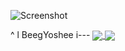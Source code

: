 
![Screenshot](https://user-images.githubusercontent.com/66012427/111524767-82276a80-8765-11eb-84cd-b2137944b619.png)


^
l   BeegYoshee
i---
<a href="https://github.com/BeegYoshee/BeegYoshee">
  <img align="center" src="https://github-readme-stats.vercel.app/api?username=BeegYoshee&theme=nightowl" />
</a>
<a href="https://github.com/BeegYoshee/BeegYoshee">
  <img align="center" src="https://github-readme-stats.vercel.app/api/top-langs/?username=BeegYoshee" />
</a>

